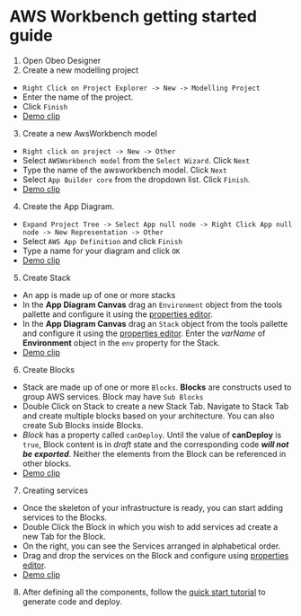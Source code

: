 

# AWS Workbench getting started guide

1. Open Obeo Designer 
2. Create a new modelling project 
- ``` Right Click on Project Explorer -> New -> Modelling Project   ```
- Enter the name of the project.
- Click  ```Finish```
- [Demo clip](../images/getting-started-images/create-project.gif)
3. Create a new AwsWorkbench model 
- ```Right click on project -> New -> Other```
- Select ```AWSWorkbench model``` from the ```Select Wizard```. Click ```Next```
- Type the name of the awsworkbench model.  Click ```Next```
- Select ```App Builder core``` from the dropdown list. Click ```Finish```.
- [Demo clip](../images/getting-started-images/create-app-workbench.gif)
4. Create the App Diagram. 
- ```Expand Project Tree -> Select App null node -> Right Click App null node -> New Representation -> Other ```
- Select ```AWS App Definition``` and click ```Finish```
- Type a name for your diagram and click ```OK```
- [Demo clip](../images/getting-started-images/create-app-diagram.gif)
5. Create Stack 
- An app is made up of one or more stacks
- In the **App Diagram Canvas** drag an ```Environment``` object from the tools pallette and configure it using the [properties editor](./properties-editor.md). 
- In the **App Diagram Canvas** drag an ```Stack``` object from the tools pallette and configure it using the [properties editor](./properties-editor.md). Enter the *varName* of **Environment** object in the ```env``` property for the Stack. 
- [Demo clip](../images/getting-started-images/stack-creation.gif)
6. Create Blocks
- Stack are made up of one or more ```Blocks```. **Blocks** are constructs used to group AWS services. Block may have ```Sub Blocks```
- Double Click on Stack to create a new Stack Tab. Navigate to Stack Tab and create multiple blocks based on your architecture. You can also create Sub Blocks inside Blocks. 
- *Block* has a property called ```canDeploy```. Until the value of **canDeploy** is ```true```, Block content is in *draft* state and the corresponding code ***will not be exported***. Neither the elements from the Block can be referenced in other blocks. 
- [Demo clip](../images/getting-started-images/block-creation.gif)
7. Creating services
-  Once the skeleton of your infrastructure is ready, you can start adding services to the Blocks. 
- Double Click the Block in which you wish to add services ad create a new Tab for the Block. 
- On the right, you can see the Services arranged in alphabetical order. 
- Drag and drop the services on the Block and configure using [properties editor](./properties-editor.md).
- [Demo clip](../images/getting-started-images/creating-services.gif)
8. After defining all the components, follow the [quick start tutorial](./quick-start.md#generate-java-code) to generate code and deploy. 
      




